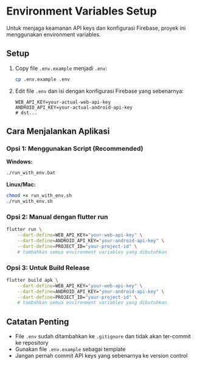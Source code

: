 # Environment Variables Setup

Untuk menjaga keamanan API keys dan konfigurasi Firebase, proyek ini menggunakan environment variables.

## Setup

1. Copy file `.env.example` menjadi `.env`:

   ```bash
   cp .env.example .env
   ```

2. Edit file `.env` dan isi dengan konfigurasi Firebase yang sebenarnya:
   ```
   WEB_API_KEY=your-actual-web-api-key
   ANDROID_API_KEY=your-actual-android-api-key
   # dst...
   ```

## Cara Menjalankan Aplikasi

### Opsi 1: Menggunakan Script (Recommended)

**Windows:**

```bash
./run_with_env.bat
```

**Linux/Mac:**

```bash
chmod +x run_with_env.sh
./run_with_env.sh
```

### Opsi 2: Manual dengan flutter run

```bash
flutter run \
    --dart-define=WEB_API_KEY="your-web-api-key" \
    --dart-define=ANDROID_API_KEY="your-android-api-key" \
    --dart-define=PROJECT_ID="your-project-id" \
    # tambahkan semua environment variables yang dibutuhkan
```

### Opsi 3: Untuk Build Release

```bash
flutter build apk \
    --dart-define=WEB_API_KEY="your-web-api-key" \
    --dart-define=ANDROID_API_KEY="your-android-api-key" \
    --dart-define=PROJECT_ID="your-project-id" \
    # tambahkan semua environment variables yang dibutuhkan
```

## Catatan Penting

- File `.env` sudah ditambahkan ke `.gitignore` dan tidak akan ter-commit ke repository
- Gunakan file `.env.example` sebagai template
- Jangan pernah commit API keys yang sebenarnya ke version control
